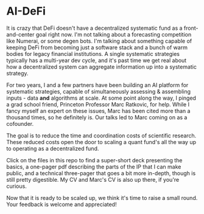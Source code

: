 # AI-DeFi

It is crazy that DeFi doesn't have a decentralized systematic fund as a front-and-center goal right now.  I'm not talking about a forecasting competition like Numerai, or some degen bots.  I'm talking about something capable of keeping DeFi from becoming just a software stack and a bunch of warm bodies for legacy financial institutions.  A single systematic strategies typically has a multi-year dev cycle, and it's past time we get real about how a decentralized system can aggregate information up into a systematic strategy.  

For two years, I and a few partners have been building an AI platform for systematic strategies, capable of simultaneously assessing & assembling inputs - data **and** algorithms at scale.  At some point along the way, I pinged a grad school friend, Princeton Professor Marc Ratkovic, for help.  While I fancy myself an expert on these issues, Marc has been cited more than a thousand times, so he definitely is.  Our talks led to Marc coming on as a cofounder.

The goal is to reduce the time and coordination costs of scientific research.  These reduced costs open the door to scaling a quant fund's all the way up to operating as a decentralized fund.  

Click on the files in this repo to find a super-short deck presenting the basics, a one-pager pdf describing the parts of the IP that I can make public, and a technical three-pager that goes a bit more in-depth, though is still pretty digestible.  My CV and Marc's CV is also up there, if you're curious.  

Now that it is ready to be scaled up, we think it's time to raise a small round.  Your feedback is welcome and appreciated! 

